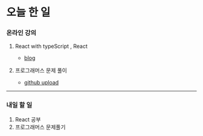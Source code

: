 # 오늘 한 일

### 온라인 강의

1. React with typeScript , React

   - [blog](https://dkfma6033.tistory.com/156)

1. 프로그래머스 문제 풀이
   - [github upload](https://github.com/youahleum/Programmers)

---

### 내일 할 일

1. React 공부
1. 프로그래머스 문제풀기
